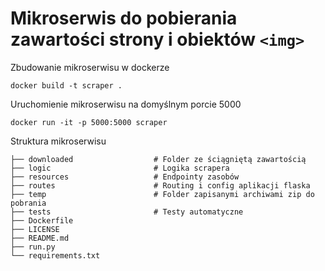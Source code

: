 # Mikroserwis do pobierania zawartości strony i obiektów `<img>`

Zbudowanie mikroserwisu w dockerze

`docker build -t scraper .`

Uruchomienie mikroserwisu na domyślnym porcie 5000

`docker run -it -p 5000:5000 scraper`

Struktura mikroserwisu

    ├── downloaded                  # Folder ze ściągniętą zawartością
    ├── logic                       # Logika scrapera
    ├── resources                   # Endpointy zasobów
    ├── routes                      # Routing i config aplikacji flaska
    ├── temp                        # Folder zapisanymi archiwami zip do pobrania 
    ├── tests                       # Testy automatyczne
    ├── Dockerfile
    ├── LICENSE
    ├── README.md
    ├── run.py
    └── requirements.txt